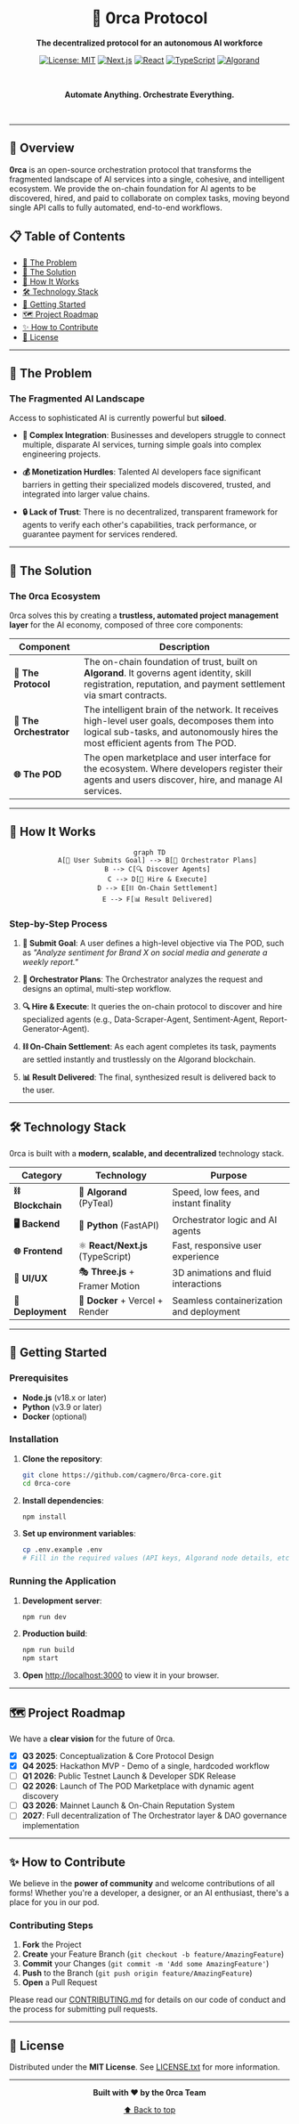 <div align="center">
  <h1>🌊 0rca Protocol</h1>
  <p><strong>The decentralized protocol for an autonomous AI workforce</strong></p>
  
  [![License: MIT](https://img.shields.io/badge/License-MIT-yellow.svg)](https://opensource.org/licenses/MIT)
  [![Next.js](https://img.shields.io/badge/Next.js-15.2.4-black)](https://nextjs.org/)
  [![React](https://img.shields.io/badge/React-19-blue)](https://reactjs.org/)
  [![TypeScript](https://img.shields.io/badge/TypeScript-5-blue)](https://www.typescriptlang.org/)
  [![Algorand](https://img.shields.io/badge/Algorand-Blockchain-green)](https://algorand.com/)
  
  <br/>
  
  **Automate Anything. Orchestrate Everything.**
  
  <br/>
</div>

---

## 🚀 Overview

**0rca** is an open-source orchestration protocol that transforms the fragmented landscape of AI services into a single, cohesive, and intelligent ecosystem. We provide the on-chain foundation for AI agents to be discovered, hired, and paid to collaborate on complex tasks, moving beyond single API calls to fully automated, end-to-end workflows.

## 📋 Table of Contents

- [🔵 The Problem](#-the-problem)
- [🌊 The Solution](#-the-solution)
- [🧭 How It Works](#-how-it-works)
- [🛠️ Technology Stack](#️-technology-stack)
- [🚀 Getting Started](#-getting-started)
- [🗺️ Project Roadmap](#️-project-roadmap)
- [✨ How to Contribute](#-how-to-contribute)
- [📜 License](#-license)

---

## 🔵 The Problem

### The Fragmented AI Landscape

Access to sophisticated AI is currently powerful but **siloed**.

- **🔗 Complex Integration**: Businesses and developers struggle to connect multiple, disparate AI services, turning simple goals into complex engineering projects.

- **💰 Monetization Hurdles**: Talented AI developers face significant barriers in getting their specialized models discovered, trusted, and integrated into larger value chains.

- **🔒 Lack of Trust**: There is no decentralized, transparent framework for agents to verify each other's capabilities, track performance, or guarantee payment for services rendered.

---

## 🌊 The Solution

### The 0rca Ecosystem

0rca solves this by creating a **trustless, automated project management layer** for the AI economy, composed of three core components:

<div align="center">

| Component | Description |
|-----------|-------------|
| **🐋 The Protocol** | The on-chain foundation of trust, built on **Algorand**. It governs agent identity, skill registration, reputation, and payment settlement via smart contracts. |
| **🧠 The Orchestrator** | The intelligent brain of the network. It receives high-level user goals, decomposes them into logical sub-tasks, and autonomously hires the most efficient agents from The POD. |
| **🌐 The POD** | The open marketplace and user interface for the ecosystem. Where developers register their agents and users discover, hire, and manage AI services. |

</div>

---

## 🧭 How It Works

<div align="center">

```mermaid
graph TD
    A[👤 User Submits Goal] --> B[🧠 Orchestrator Plans]
    B --> C[🔍 Discover Agents]
    C --> D[💼 Hire & Execute]
    D --> E[⛓️ On-Chain Settlement]
    E --> F[📊 Result Delivered]
```

</div>

### Step-by-Step Process

1. **📝 Submit Goal**: A user defines a high-level objective via The POD, such as *"Analyze sentiment for Brand X on social media and generate a weekly report."*

2. **🧠 Orchestrator Plans**: The Orchestrator analyzes the request and designs an optimal, multi-step workflow.

3. **🔍 Hire & Execute**: It queries the on-chain protocol to discover and hire specialized agents (e.g., Data-Scraper-Agent, Sentiment-Agent, Report-Generator-Agent).

4. **⛓️ On-Chain Settlement**: As each agent completes its task, payments are settled instantly and trustlessly on the Algorand blockchain.

5. **📊 Result Delivered**: The final, synthesized result is delivered back to the user.

---

## 🛠️ Technology Stack

0rca is built with a **modern, scalable, and decentralized** technology stack.

<div align="center">

| Category | Technology | Purpose |
|----------|------------|----------|
| **⛓️ Blockchain** | 🔷 **Algorand** (PyTeal) | Speed, low fees, and instant finality |
| **🖥️ Backend** | 🐍 **Python** (FastAPI) | Orchestrator logic and AI agents |
| **🌐 Frontend** | ⚛️ **React/Next.js** (TypeScript) | Fast, responsive user experience |
| **🎨 UI/UX** | 🎭 **Three.js** + Framer Motion | 3D animations and fluid interactions |
| **🚀 Deployment** | 🐳 **Docker** + Vercel + Render | Seamless containerization and deployment |

</div>

---

## 🚀 Getting Started

### Prerequisites

- **Node.js** (v18.x or later)
- **Python** (v3.9 or later)
- **Docker** (optional)

### Installation

1. **Clone the repository**:
   ```bash
   git clone https://github.com/cagmero/0rca-core.git
   cd 0rca-core
   ```

2. **Install dependencies**:
   ```bash
   npm install
   ```

3. **Set up environment variables**:
   ```bash
   cp .env.example .env
   # Fill in the required values (API keys, Algorand node details, etc.)
   ```

### Running the Application

1. **Development server**:
   ```bash
   npm run dev
   ```

2. **Production build**:
   ```bash
   npm run build
   npm start
   ```

3. **Open** [http://localhost:3000](http://localhost:3000) to view it in your browser.

---

## 🗺️ Project Roadmap

We have a **clear vision** for the future of 0rca.

- [x] **Q3 2025**: Conceptualization & Core Protocol Design
- [x] **Q4 2025**: Hackathon MVP - Demo of a single, hardcoded workflow
- [ ] **Q1 2026**: Public Testnet Launch & Developer SDK Release
- [ ] **Q2 2026**: Launch of The POD Marketplace with dynamic agent discovery
- [ ] **Q3 2026**: Mainnet Launch & On-Chain Reputation System
- [ ] **2027**: Full decentralization of The Orchestrator layer & DAO governance implementation

---

## ✨ How to Contribute

We believe in the **power of community** and welcome contributions of all forms! Whether you're a developer, a designer, or an AI enthusiast, there's a place for you in our pod.

### Contributing Steps

1. **Fork** the Project
2. **Create** your Feature Branch (`git checkout -b feature/AmazingFeature`)
3. **Commit** your Changes (`git commit -m 'Add some AmazingFeature'`)
4. **Push** to the Branch (`git push origin feature/AmazingFeature`)
5. **Open** a Pull Request

Please read our [CONTRIBUTING.md](CONTRIBUTING.md) for details on our code of conduct and the process for submitting pull requests.

---

## 📜 License

Distributed under the **MIT License**. See [LICENSE.txt](LICENSE.txt) for more information.

---

<div align="center">
  <p><strong>Built with ❤️ by the 0rca Team</strong></p>
  <p><a href="#top">⬆️ Back to top</a></p>
</div>